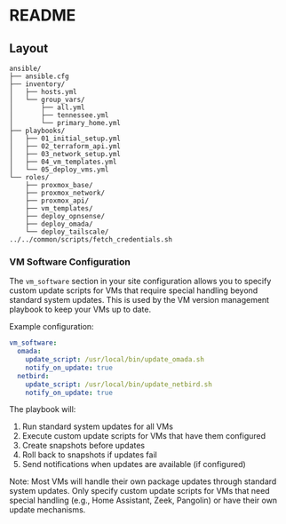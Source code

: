 # README

## Layout

```text
ansible/
├── ansible.cfg
├── inventory/
│   ├── hosts.yml
│   └── group_vars/
│       ├── all.yml
│       ├── tennessee.yml
│       └── primary_home.yml
├── playbooks/
│   ├── 01_initial_setup.yml
│   ├── 02_terraform_api.yml
│   ├── 03_network_setup.yml
│   ├── 04_vm_templates.yml
│   └── 05_deploy_vms.yml
└── roles/
    ├── proxmox_base/
    ├── proxmox_network/
    ├── proxmox_api/
    ├── vm_templates/
    ├── deploy_opnsense/
    ├── deploy_omada/
    └── deploy_tailscale/
../../common/scripts/fetch_credentials.sh
```

### VM Software Configuration

The `vm_software` section in your site configuration allows you to specify custom update scripts for VMs that require special handling beyond standard system updates. This is used by the VM version management playbook to keep your VMs up to date.

Example configuration:

```yaml
vm_software:
  omada:
    update_script: /usr/local/bin/update_omada.sh
    notify_on_update: true
  netbird:
    update_script: /usr/local/bin/update_netbird.sh
    notify_on_update: true
```

The playbook will:

1. Run standard system updates for all VMs
2. Execute custom update scripts for VMs that have them configured
3. Create snapshots before updates
4. Roll back to snapshots if updates fail
5. Send notifications when updates are available (if configured)

Note: Most VMs will handle their own package updates through standard system updates. Only specify custom update scripts for VMs that need special handling (e.g., Home Assistant, Zeek, Pangolin) or have their own update mechanisms.
